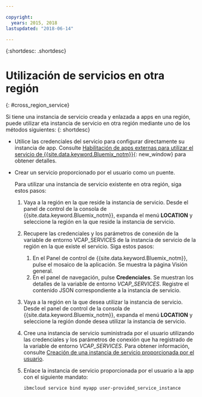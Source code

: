 ```yaml
---

copyright:
  years: 2015, 2018
lastupdated: "2018-06-14"

---
```


{:shortdesc: .shortdesc}

# Utilización de servicios en otra región
{: #cross_region_service}

Si tiene una instancia de servicio creada y enlazada a apps en una región, puede utilizar eta instancia de servicio en otra región mediante uno de los métodos siguientes:
{: shortdesc}

  * Utilice las credenciales del servicio para configurar directamente su instancia de app. Consulte [Habilitación de apps externas para utilizar el servicio de {{site.data.keyword.Bluemix_notm}}](/docs/apps/reqnsi.html#accser_external){: new_window} para obtener detalles.
  * Crear un servicio proporcionado por el usuario como un puente.

	Para utilizar una instancia de servicio existente en otra región, siga estos pasos:

      1. Vaya a la región en la que reside la instancia de servicio. Desde el panel de control de la consola de {{site.data.keyword.Bluemix_notm}}, expanda el menú **LOCATION** y seleccione la región en la que reside la instancia de servicio.

      2. Recupere las credenciales y los parámetros de conexión de la variable de entorno VCAP_SERVICES de la instancia de servicio de la región en la que existe el servicio. Siga estos pasos:

	       1. En el Panel de control de {{site.data.keyword.Bluemix_notm}}, pulse el mosaico de la aplicación. Se muestra la página Visión general.
	       2. En el panel de navegación, pulse **Credenciales**. Se muestran los detalles de la variable de entorno *VCAP_SERVICES*. Registre el contenido JSON correspondiente a la instancia de servicio.

      3. Vaya a la región en la que desea utilizar la instancia de servicio. Desde el panel de control de la consola de {{site.data.keyword.Bluemix_notm}}, expanda el menú **LOCATION** y seleccione la región donde desea utilizar la instancia de servicio.

      4. Cree una instancia de servicio suministrada por el usuario utilizando las credenciales y los parámetros de conexión que ha registrado de la variable de entorno *VCAP_SERVICES*. Para obtener información, consulte [Creación de una instancia de servicio proporcionada por el usuario](/docs/apps/reqnsi.html#user_provide_services).

      5. Enlace la instancia de servicio proporcionada por el usuario a la app con el siguiente mandato:

	     ```
	     ibmcloud service bind myapp user-provided_service_instance
	     ```
